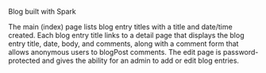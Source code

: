 Blog built with Spark

The main (index) page lists blog entry titles with a title and date/time created. Each blog entry title links to a detail page that displays the blog entry title, date, body, and comments, along with a comment form that allows anonymous users to blogPost comments. The edit page is password-protected and gives the ability for an admin to add or edit blog entries.